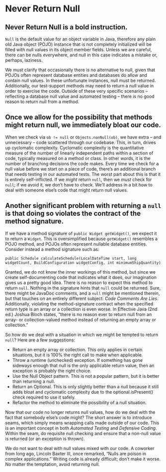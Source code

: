 # Never Return Null

## Never Return Null is a bold instruction. 

`Null` is the default value for an object variable in Java, therefore any plain old Java object (POJO) instance that is not completely initialized will be filled with null values in its object member fields.
Unless we are careful, there can be nulls everywhere, and null in this case indicates a mistake or, perhaps, laziness.

We must clarify that occasionally there is no alternative to null, given that POJOs often represent database entities and databases do allow and contain null values.
In these unfortunate instances, null must be returned.
Additionally, our test-support methods may need to return a null value in order to exercise the code.
Outside of these very specific scenarios – reflecting a database null value and automated testing – there is no good reason to return null from a method.

## Once we allow for the possibility that methods might return null, we immediately bloat our code.

When we check via `ob != null` or `Objects.nonNull(ob)`, we have extra – and unnecessary – code scattered through our codebase.
This, in turn, drives up cyclomatic complexity.
Cyclomatic complexity is the quantitative measure of the number of linearly independent paths within a section of code, typically measured on a method or class.
In other words, it is the number of branching decisions the code makes.
Every time we check for a null value before we start on a piece of code, there’s an additional branch that needs testing in our automated tests.
The worst part about this is that it is entirely self-inflicted.
If we *might* return `null`, then we *must* check for `null`; if we avoid it, we don’t have to check.
We’ll address in a bit how to deal with someone else’s code that might return null values.

## Another significant problem with returning a `null` is that doing so violates the contract of the method signature.

If we have a method signature of `public Widget getWidget()`, we expect it to return a `Widget`.
This is oversimplified because `getWidget()` resembles a POJO method, and POJOs often represent nullable database entities.
Consider instead a method signature such as:

`public Schedule calculateSchedule(LocalDateTime start, long widgetCount, BuildConfiguration widgetConfig, int minimumShipQuantity)`

Granted, we do not know the inner workings of this method, but since we create self-documenting code that indicates what it does, our imagination gives us a pretty good idea.
There is no reason to expect this method to return `null`.
Nothing in the signature hints that `null` could be returned.
Sure, there might be JavaDoc comments, and a `null` might be mentioned therein, but that touches on an entirely different subject: *Code Comments Are Lies*.
Additionally, violating the method-signature contract when the specified return type is an array or a collection is even worse.  In Effective Java (2nd ed.) Joshua Bloch states, “there is no reason ever to return null from an array- or collection-valued method instead of returning an empty array or collection.”

So how do we deal with a situation in which we might be tempted to return `null`?  Here are a few suggestions:

* Return an empty array or collection. This only applies in certain situations, but it is 100% the right call to make when applicable.
* Throw a runtime (unchecked) exception. If something has gone sideways enough that null is the only applicable return value, then an exception is probably the right choice.
* Use the Null Object pattern. This is not a popular pattern, but it is better than returning a null.
* Return an Optional. This is only slightly better than a null because it still adds bloat and cyclomatic complexity due to the optional.isPresent() check required to use it safely.
* Refactor the method to eliminate the possibility of a null situation.

Now that our code no longer returns null values, how do we deal with the fact that somebody else’s code might?
The short answer is to introduce seams, which simply means wrapping calls made outside of our code.
This is an important concept in both *Automated Testing* and *Defensive Coding*.
Within the seam, do requisite null checking and ensure that a non-null value is returned (or an exception is thrown).

We do not want to deal with null values mixed with our code.
A coworker from long ago, Lincoln Baxter III, once remarked, “Nulls are poison in complex applications.”
Writing code is already difficult; don’t make it worse.
No matter the temptation, avoid returning null.


